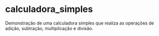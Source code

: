 # calculadora_simples
Demonstração de uma calculadora simples que realiza as operações de adição, subtração, multiplicação e divisão.
